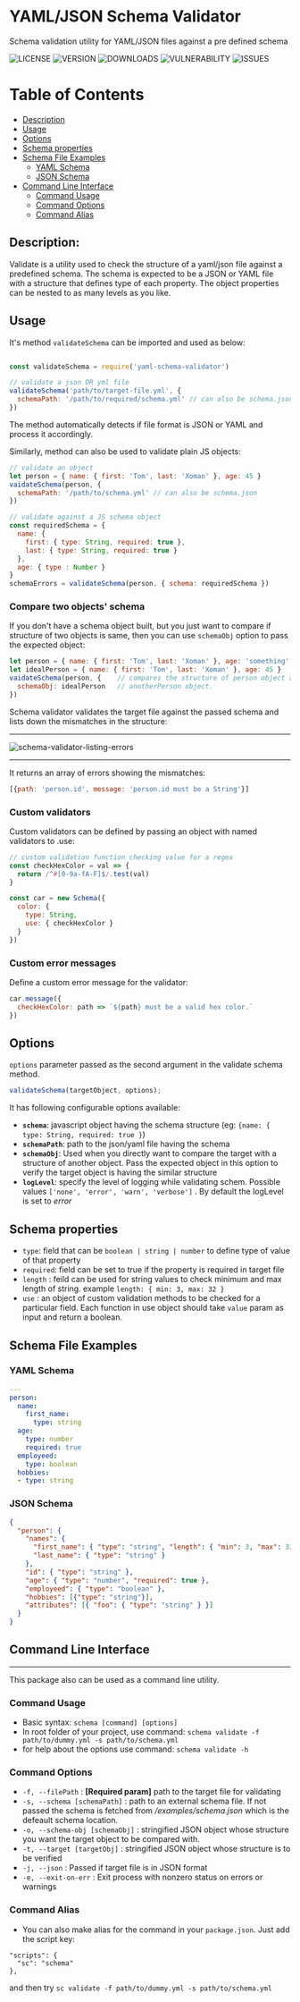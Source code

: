 YAML/JSON Schema Validator
==========================
Schema validation utility for YAML/JSON files against a pre defined schema

![LICENSE](https://img.shields.io/npm/l/schema-validator)
![VERSION](https://img.shields.io/github/v/release/ketanTechracers/schema-validator)
![DOWNLOADS](https://img.shields.io/npm/dm/yaml-schema-validator)
![VULNERABILITY](https://img.shields.io/snyk/vulnerabilities/github/ketanTechracers/schema-validator)
![ISSUES](https://img.shields.io/github/issues/ketanTechracers/schema-validator)

Table of Contents
====================

  * [Description](#description)
  * [Usage](#usage)
  * [Options](#options)
  * [Schema properties](#schema-properties)
  * [Schema File Examples](#schema-file-examples)
    * [YAML Schema](#yaml-schema)
    * [JSON Schema](#json-schema)
  * [Command Line Interface](#command-line-interface)
    * [Command Usage](#command-usage)
    * [Command Options](#command-options)
    * [Command Alias](#command-alias)

## Description:

Validate is a utility used to check the structure of
a yaml/json file against a predefined schema. The schema is expected
to be a JSON or YAML file with a structure that defines type of each property.
The object properties can be nested to as many levels as you like.

## Usage

It's method `validateSchema` can be imported and used as below:

```javascript

const validateSchema = require('yaml-schema-validator')

// validate a json OR yml file
validateSchema('path/to/target-file.yml', {
  schemaPath: '/path/to/required/schema.yml' // can also be schema.json
})
```
The method automatically detects if file format is JSON or YAML and process it accordingly.  


Similarly, method can also be used to validate plain JS objects:

```javascript
// validate an object
let person = { name: { first: 'Tom', last: 'Xoman' }, age: 45 }
vaidateSchema(person, {
  schemaPath: '/path/to/schema.yml' // can also be schema.json
})

// validate against a JS schema object
const requiredSchema = {
  name: {
    first: { type: String, required: true },
    last: { type: String, required: true }
  },
  age: { type : Number }
}
schemaErrors = validateSchema(person, { schema: requiredSchema })
```

### Compare two objects' schema

If you don't have a schema object built, but you just want to compare if structure of two objects is same, then you can use `schemaObj` option to pass the expected object:
```javascript
let person = { name: { first: 'Tom', last: 'Xoman' }, age: 'something' }
let idealPerson = { name: { first: 'Tom', last: 'Xoman' }, age: 45 }
vaidateSchema(person, {    // compares the structure of person object against
  schemaObj: idealPerson   // anotherPerson object.
})
```

Schema validator validates the target file against the passed schema and
lists down the mismatches in the structure:
________
![schema-validator-listing-errors](https://image.ibb.co/caSGtd/schema_validator.png)
________

It returns an array of errors showing the mismatches:
```javascript
[{path: 'person.id', message: 'person.id must be a String'}]
```

### Custom validators
Custom validators can be defined by passing an object with named validators to .use:

```javascript
// custom validation function checking value for a regex
const checkHexColor = val => {
  return /^#[0-9a-fA-F]$/.test(val)
}

const car = new Schema({
  color: {
    type: String,
    use: { checkHexColor }
  }
})
```

### Custom error messages
Define a custom error message for the validator:

```javascript
car.message({
  checkHexColor: path => `${path} must be a valid hex color.`
})
```

## Options

`options` parameter passed as the second argument in the validate schema method.

```javascript
validateSchema(targetObject, options);
```

It has following configurable options available:

- **`schema`**: javascript object having the schema structure (eg: `{name: { type: String, required: true }`)
- **`schemaPath`**: path to the json/yaml file having the schema
- **`schemaObj`**: Used when you directly want to compare the target with a structure of another object. Pass the expected object in this option to verify the target object is having the similar structure
- **`logLevel`**: specify the level of logging while validating schem. Possible values `['none', 'error', 'warn', 'verbose']` . By default the logLevel is set to *error*

## Schema properties
- `type`: field that can be `boolean | string | number` to define type of value of that property
- `required`: field can be set to true if the property is required in target file
- `length` : feild can be used for string values to check minimum and max length of string. example `length: { min: 3, max: 32 }`
- `use` : an object of custom validation methods to be checked for a particular field.
Each function in use object should take `value` param as input and return a boolean.

## Schema File Examples

### YAML Schema
```yml
---
person:
  name:
    first_name:
      type: string
  age:
    type: number
    required: true
  employeed:
    type: boolean
  hobbies:
  - type: string
```

### JSON Schema
```json
{
  "person": {
    "names": {
      "first_name": { "type": "string", "length": { "min": 3, "max": 32 } },
      "last_name": { "type": "string" }
    },
    "id": { "type": "string" },
    "age": { "type": "number", "required": true },
    "employeed": { "type": "boolean" },
    "hobbies": [{"type": "string"}],
    "attributes": [{ "foo": { "type": "string" } }]
  }
}
```

## Command Line Interface
----------------

This package also can be used as a command line utility.

### Command Usage
- Basic syntax: `schema [command] [options]`
- In root folder of your project, use command: 
`schema validate -f path/to/dummy.yml -s path/to/schema.yml`
- for help about the options use command:
`schema validate -h`

### Command Options

- `-f, --filePath` <filePath> : **[Required param]** path to the target file for validating
- `-s, --schema [schemaPath]` : path to an external schema file. If not passed the schema is fetched from _/examples/schema.json_ which is the defeault schema location.
- `-o, --schema-obj [schemaObj]` : stringified JSON object whose structure you want the target object to be compared with.
- `-t, --target [targetObj]`  : stringified JSON object whose structure is to be verified
- `-j, --json`    : Passed if target file is in JSON format
- `-e, --exit-on-err`  : Exit process with nonzero status on errors or warnings

### Command Alias
- You can also make alias for the command in your `package.json`. Just add the script key:
```
"scripts": {
  "sc": "schema"
},
```
and then try `sc validate -f path/to/dummy.yml -s path/to/schema.yml`